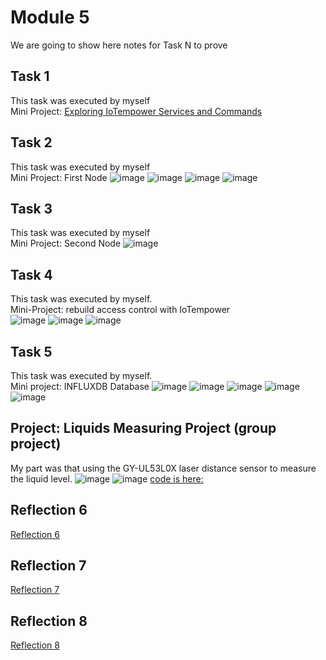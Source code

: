 # Module 5
We are going to show here notes for Task N to prove


## Task 1

This task was executed by myself   
Mini Project: [Exploring IoTempower Services and Commands](https://github.com/Minnie1st/iot-portfolio-minnie/blob/main/Module05/Exploring%20IoTempower%20Services%20and%20Commands.md#miniproject-exploring-iotempower-services-and-commands)



## Task 2

This task was executed by myself  
Mini Project: First Node
![image](https://github.com/Minnie1st/iot-portfolio-minnie/blob/main/Module05/pic/IMG_0136.jpg?raw=true)
![image](https://github.com/Minnie1st/iot-portfolio-minnie/blob/main/Module05/pic/IMG_0135.JPG?raw=true)
![image](https://github.com/Minnie1st/iot-portfolio-minnie/blob/main/Module05/pic/IMG_0134.JPG?raw=true)
![image](https://github.com/Minnie1st/iot-portfolio-minnie/blob/main/Module05/pic/IMG_0133.JPG?raw=true)




## Task 3

This task was executed by myself  
Mini Project: Second Node
![image](https://github.com/Minnie1st/iot-portfolio-minnie/blob/main/Module05/pic/IMG_0138.JPG?raw=true)


## Task 4

This task was executed by myself.  
Mini-Project: rebuild access control with IoTempower  
![image](https://github.com/Minnie1st/iot-portfolio-minnie/blob/main/Module05/pic/IMG_0145.JPG?raw=true)
![image](https://github.com/Minnie1st/iot-portfolio-minnie/blob/main/Module05/pic/IMG_0138.JPG?raw=true)
![image](https://github.com/Minnie1st/iot-portfolio-minnie/blob/main/Module05/pic/IMG_0136.jpg?raw=true)



## Task 5

This task was executed by myself.   
Mini project: INFLUXDB Database
![image](https://github.com/Minnie1st/iot-portfolio-minnie/blob/main/Module05/pic/IMG_0151.jpg?raw=true)
![image](https://github.com/Minnie1st/iot-portfolio-minnie/blob/main/Module05/pic/IMG_0147.jpg?raw=true)
![image](https://github.com/Minnie1st/iot-portfolio-minnie/blob/main/Module05/pic/IMG_0148.jpg?raw=true)
![image](https://github.com/Minnie1st/iot-portfolio-minnie/blob/main/Module05/pic/IMG_0149.jpg?raw=true)
![image](https://github.com/Minnie1st/iot-portfolio-minnie/blob/main/Module05/pic/IMG_0150.jpg?raw=true)

## Project: Liquids Measuring Project (group project)  
My part was that using the GY-UL53L0X laser distance sensor to measure the liquid level. 
![image](https://github.com/Minnie1st/iot-portfolio-minnie/blob/main/Module05/pic/IMG_0100.JPG?raw=true)
![image](https://github.com/Minnie1st/iot-portfolio-minnie/blob/main/Module05/pic/IMG_0101.JPG?raw=true)
[code is here:](https://github.com/Minnie1st/iot-portfolio-minnie/blob/main/Module05/main.cpp)


## Reflection 6
[Reflection 6](../Reflections/ref06.md)

## Reflection 7
[Reflection 7](../Reflections/ref07.md)

## Reflection 8
[Reflection 8](../Reflections/ref08.md)

